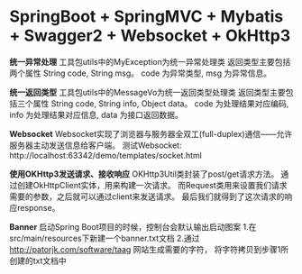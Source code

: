 # SpringBoot + SpringMVC + Mybatis + Swagger2 + Websocket + OkHttp3

**统一异常处理**
工具包utils中的MyException为统一异常处理类
返回类型主要包括两个属性 String code, String msg。
code 为异常类型,
msg 为异常信息。
  
**统一返回类型**
工具包utils中的MessageVo为统一返回类型处理类
返回类型主要包括三个属性 String code, String info, Object data。
code 为处理结果对应编码, 
info 为处理结果对应信息, 
data 为接口返回数据。

**Websocket**
Websocket实现了浏览器与服务器全双工(full-duplex)通信——允许服务器主动发送信息给客户端。
测试Websocket:
http://localhost:63342/demo/templates/socket.html

**使用OKHttp3发送请求、接收响应**
OKHttp3Util类封装了post/get请求方法。
通过创建OkHttpClient实体，用来构建一次请求。
而Request类用来设置我们请求需要的参数，之后就可以通过client来发送请求。
最后我们就得到了这次请求的响应response。

**Banner**
启动Spring Boot项目的时候，控制台会默认输出启动图案
1.在src/main/resources下新建一个banner.txt文档 
2.通过 http://patorjk.com/software/taag 网站生成需要的字符，
将字符拷贝到步骤1所创建的txt文档中

